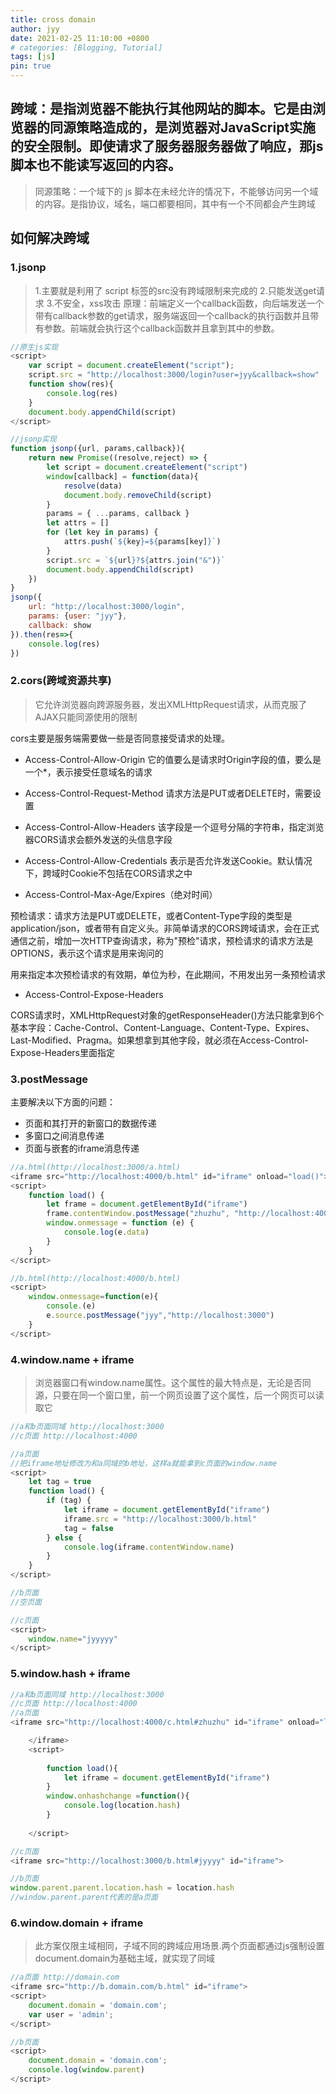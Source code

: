 ```yaml
---
title: cross domain
author: jyy
date: 2021-02-25 11:10:00 +0800
# categories: [Blogging, Tutorial]
tags: [js]
pin: true
---
```


## 跨域：是指浏览器不能执行其他网站的脚本。它是由浏览器的同源策略造成的，是浏览器对JavaScript实施的安全限制。即使请求了服务器服务器做了响应，那js脚本也不能读写返回的内容。
> 同源策略：一个域下的 js 脚本在未经允许的情况下，不能够访问另一个域的内容。是指协议，域名，端口都要相同，其中有一个不同都会产生跨域

## 如何解决跨域

### 1.jsonp

> 1.主要就是利用了 script 标签的src没有跨域限制来完成的 2.只能发送get请求 3.不安全，xss攻击
> 原理：前端定义一个callback函数，向后端发送一个带有callback参数的get请求，服务端返回一个callback的执行函数并且带有参数。前端就会执行这个callback函数并且拿到其中的参数。

```js
//原生js实现
<script>
    var script = document.createElement("script");
    script.src = "http://localhost:3000/login?user=jyy&callback=show"
    function show(res){
        console.log(res)
    }
    document.body.appendChild(script)
</script>
```

```js
//jsonp实现
function jsonp({url, params,callback}){
    return new Promise((resolve,reject) => {
        let script = document.createElement("script")
        window[callback] = function(data){
            resolve(data)
            document.body.removeChild(script)
        }
        params = { ...params, callback }
        let attrs = []
        for (let key in params) {
            attrs.push(`${key}=${params[key]}`)
        }
        script.src = `${url}?${attrs.join("&")}`
        document.body.appendChild(script)
    })
}
jsonp({
    url: "http://localhost:3000/login",
    params: {user: "jyy"},
    callback: show
}).then(res=>{
    console.log(res)
})
```

### 2.cors(跨域资源共享)
> 它允许浏览器向跨源服务器，发出XMLHttpRequest请求，从而克服了AJAX只能同源使用的限制

cors主要是服务端需要做一些是否同意接受请求的处理。
- Access-Control-Allow-Origin
它的值要么是请求时Origin字段的值，要么是一个*，表示接受任意域名的请求

- Access-Control-Request-Method
请求方法是PUT或者DELETE时，需要设置

- Access-Control-Allow-Headers
该字段是一个逗号分隔的字符串，指定浏览器CORS请求会额外发送的头信息字段

- Access-Control-Allow-Credentials
表示是否允许发送Cookie。默认情况下，跨域时Cookie不包括在CORS请求之中

- Access-Control-Max-Age/Expires（绝对时间）

预检请求：请求方法是PUT或DELETE，或者Content-Type字段的类型是application/json，或者带有自定义头。非简单请求的CORS跨域请求，会在正式通信之前，增加一次HTTP查询请求，称为"预检"请求，预检请求的请求方法是OPTIONS，表示这个请求是用来询问的

用来指定本次预检请求的有效期，单位为秒，在此期间，不用发出另一条预检请求

- Access-Control-Expose-Headers

CORS请求时，XMLHttpRequest对象的getResponseHeader()方法只能拿到6个基本字段：Cache-Control、Content-Language、Content-Type、Expires、Last-Modified、Pragma。如果想拿到其他字段，就必须在Access-Control-Expose-Headers里面指定

### 3.postMessage
主要解决以下方面的问题：
- 页面和其打开的新窗口的数据传递
- 多窗口之间消息传递
- 页面与嵌套的iframe消息传递

```js
//a.html(http://localhost:3000/a.html)
<iframe src="http://localhost:4000/b.html" id="iframe" onload="load()"></iframe>
<script>
    function load() {
        let frame = document.getElementById("iframe")
        frame.contentWindow.postMessage("zhuzhu", "http://localhost:4000")
        window.onmessage = function (e) {
            console.log(e.data)
        }
    }
</script>
```

```js
//b.html(http://localhost:4000/b.html)
<script>
    window.onmessage=function(e){
        console.(e)
        e.source.postMessage("jyy","http://localhost:3000")
    }
</script>
```

### 4.window.name + iframe

> 浏览器窗口有window.name属性。这个属性的最大特点是，无论是否同源，只要在同一个窗口里，前一个网页设置了这个属性，后一个网页可以读取它

```js
//a和b页面同域 http://localhost:3000
//c页面 http://localhost:4000

//a页面
//把iframe地址修改为和a同域的b地址，这样a就能拿到c页面的window.name 
<script> 
    let tag = true
    function load() {
        if (tag) {
            let iframe = document.getElementById("iframe")
            iframe.src = "http://localhost:3000/b.html"
            tag = false
        } else {
            console.log(iframe.contentWindow.name)
        }
    }
</script>

//b页面
//空页面

//c页面
<script>
    window.name="jyyyyy"
</script>
```

### 5.window.hash + iframe

```js
//a和b页面同域 http://localhost:3000
//c页面 http://localhost:4000
//a页面
<iframe src="http://localhost:4000/c.html#zhuzhu" id="iframe" onload="load()">

    </iframe>
    <script>
    
        function load(){
            let iframe = document.getElementById("iframe")
        }
        window.onhashchange =function(){
            console.log(location.hash)
        }
      
    </script>
```
```js
//c页面
<iframe src="http://localhost:3000/b.html#jyyyy" id="iframe">

```

```js
//b页面
window.parent.parent.location.hash = location.hash
//window.parent.parent代表的是a页面
```


### 6.window.domain + iframe
> 此方案仅限主域相同，子域不同的跨域应用场景.两个页面都通过js强制设置document.domain为基础主域，就实现了同域

```js
//a页面 http://domain.com
<iframe src="http://b.domain.com/b.html" id="iframe">
<script>
    document.domain = 'domain.com';
    var user = 'admin';
</script>

```
```js
//b页面
<script>
    document.domain = 'domain.com';
    console.log(window.parent)
</script>
```